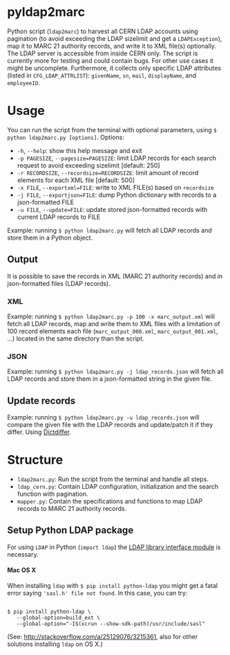 # pyldap2marc
Python script (`ldap2marc`) to harvest all CERN LDAP accounts using pagination (to avoid exceeding the LDAP sizelimit and get a `LDAPException`), map it to MARC 21 authority records, and write it to XML file(s) optionally. The LDAP server is accessible from inside CERN only. The script is currently more for testing and could contain bugs. For other use cases it might be uncomplete. Furthermore, it collects only specific LDAP attributes (listed in `CFG_LDAP_ATTRLIST`): `givenName`, `sn`, `mail`, `displayName`, and `employeeID`.

# Usage
You can run the script from the terminal with optional parameters, using `$ python ldap2marc.py [options]`. Options:
* `-h`, `--help`: show this help message and exit
* `-p PAGESIZE`, `--pagesize=PAGESIZE`: limit LDAP records for each search request to avoid exceeding sizelimit [default: 250]
* `-r RECORDSIZE`, `--recordsize=RECORDSIZE`: limit amount of record elements for each XML file [default: 500]
* `-x FILE`, `--exportxml=FILE`: write to XML FILE(s) based on `recordsize`
* `-j FILE`, `--exportjson=FILE`: dump Python dictionary with records to a json-formatted FILE
* `-u FILE`, `--update=FILE`: update stored json-formatted records with current LDAP records to FILE

Example: running `$ python ldap2marc.py` will fetch all LDAP records and store them in a Python object.

## Output
It is possible to save the records in XML (MARC 21 authority records) and in json-formatted files (LDAP records).

### XML
Example: running `$ python ldap2marc.py -p 100 -x marc_output.xml` will fetch all LDAP records, map and write them to XML files with a limitation of 100 record elements each file (`marc_output_000.xml`, `marc_output_001.xml`, ...) located in the same directory than the script.

### JSON
Example: running `$ python ldap2marc.py -j ldap_records.json` will fetch all LDAP records and store them in a json-formatted string in the given file.

## Update records
Example: running `$ python ldap2marc.py -u ldap_records.json` will compare the given file with the LDAP records and update/patch it if they differ. Using [Dictdiffer](https://github.com/inveniosoftware/dictdiffer).

# Structure
* `ldap2marc.py`: Run the script from the terminal and handle all steps.
* `ldap_cern.py`: Contain LDAP configuration, initialization and the search function with pagination.
* `mapper.py`: Contain the specifications and functions to map LDAP records to MARC 21 authority records.

## Setup Python LDAP package
For using `LDAP` in Python (`import ldap`) the [LDAP library interface module](http://www.python-ldap.org/download.shtml) is necessary.

#### Mac OS X
When installing `ldap` with `$ pip install python-ldap` you might get a fatal error saying `'sasl.h' file not found`. In this case, you can try:

```console

$ pip install python-ldap \
   --global-option=build_ext \
   --global-option="-I$(xcrun --show-sdk-path)/usr/include/sasl"
```
   (See: http://stackoverflow.com/a/25129076/3215361, also for other solutions installing `ldap` on OS X.)
